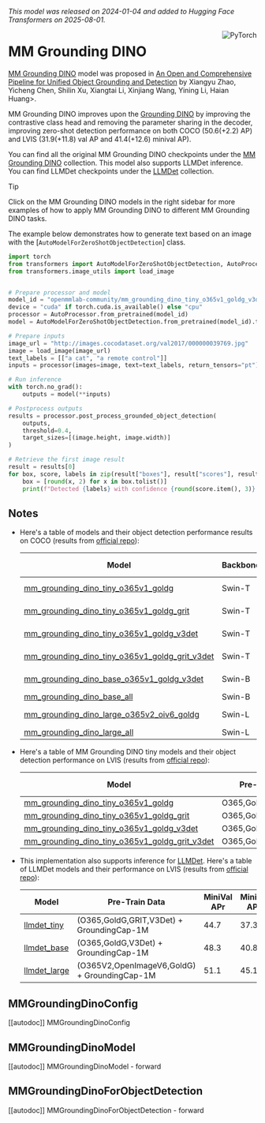 <!--Copyright 2025 The HuggingFace Team. All rights reserved.

Licensed under the Apache License, Version 2.0 (the "License"); you may not use this file except in compliance with
the License. You may obtain a copy of the License at

http://www.apache.org/licenses/LICENSE-2.0

Unless required by applicable law or agreed to in writing, software distributed under the License is distributed on
an "AS IS" BASIS, WITHOUT WARRANTIES OR CONDITIONS OF ANY KIND, either express or implied. See the License for the
specific language governing permissions and limitations under the License.

⚠️ Note that this file is in Markdown but contain specific syntax for our doc-builder (similar to MDX) that may not be
rendered properly in your Markdown viewer.

-->
*This model was released on 2024-01-04 and added to Hugging Face Transformers on 2025-08-01.*

<div style="float: right;">
    <div class="flex flex-wrap space-x-1">
           <img alt="PyTorch" src="https://img.shields.io/badge/PyTorch-DE3412?style=flat&logo=pytorch&logoColor=white">
    </div>
</div>

# MM Grounding DINO

[MM Grounding DINO](https://huggingface.co/papers/2401.02361) model was proposed in [An Open and Comprehensive Pipeline for Unified Object Grounding and Detection](https://huggingface.co/papers/2401.02361) by Xiangyu Zhao, Yicheng Chen, Shilin Xu, Xiangtai Li, Xinjiang Wang, Yining Li, Haian Huang>.

MM Grounding DINO improves upon the [Grounding DINO](https://huggingface.co/docs/transformers/model_doc/grounding-dino) by improving the contrastive class head and removing the parameter sharing in the decoder, improving zero-shot detection performance on both COCO (50.6(+2.2) AP) and LVIS (31.9(+11.8) val AP and 41.4(+12.6) minival AP).

You can find all the original MM Grounding DINO checkpoints under the [MM Grounding DINO](https://huggingface.co/collections/openmmlab-community/mm-grounding-dino-688cbde05b814c4e2832f9df) collection. This model also supports LLMDet inference. You can find LLMDet checkpoints under the [LLMDet](https://huggingface.co/collections/iSEE-Laboratory/llmdet-688475906dc235d5f1dc678e) collection.

> [!TIP]
> Click on the MM Grounding DINO models in the right sidebar for more examples of how to apply MM Grounding DINO to different MM Grounding DINO tasks.

The example below demonstrates how to generate text based on an image with the [`AutoModelForZeroShotObjectDetection`] class.

<hfoptions id="usage">
<hfoption id="AutoModel">

```py
import torch
from transformers import AutoModelForZeroShotObjectDetection, AutoProcessor
from transformers.image_utils import load_image


# Prepare processor and model
model_id = "openmmlab-community/mm_grounding_dino_tiny_o365v1_goldg_v3det"
device = "cuda" if torch.cuda.is_available() else "cpu"
processor = AutoProcessor.from_pretrained(model_id)
model = AutoModelForZeroShotObjectDetection.from_pretrained(model_id).to(device)

# Prepare inputs
image_url = "http://images.cocodataset.org/val2017/000000039769.jpg"
image = load_image(image_url)
text_labels = [["a cat", "a remote control"]]
inputs = processor(images=image, text=text_labels, return_tensors="pt").to(device)

# Run inference
with torch.no_grad():
    outputs = model(**inputs)

# Postprocess outputs
results = processor.post_process_grounded_object_detection(
    outputs,
    threshold=0.4,
    target_sizes=[(image.height, image.width)]
)

# Retrieve the first image result
result = results[0]
for box, score, labels in zip(result["boxes"], result["scores"], result["labels"]):
    box = [round(x, 2) for x in box.tolist()]
    print(f"Detected {labels} with confidence {round(score.item(), 3)} at location {box}")
```

</hfoption>
</hfoptions>

## Notes

- Here's a table of models and their object detection performance results on COCO (results from [official repo](https://github.com/open-mmlab/mmdetection/blob/main/configs/mm_grounding_dino/README.md)):

    |                                                              Model                                                             | Backbone |      Pre-Train Data      |   Style   |  COCO mAP  |
    | ------------------------------------------------------------------------------------------------------------------------------ | -------- | ------------------------ | --------- | ---------- |
    |  [mm_grounding_dino_tiny_o365v1_goldg](https://huggingface.co/openmmlab-community/mm_grounding_dino_tiny_o365v1_goldg)                       |  Swin-T  |        O365,GoldG        | Zero-shot | 50.4(+2.3) |
    |  [mm_grounding_dino_tiny_o365v1_goldg_grit](https://huggingface.co/openmmlab-community/mm_grounding_dino_tiny_o365v1_goldg_grit)             |  Swin-T  |     O365,GoldG,GRIT      | Zero-shot | 50.5(+2.1) |
    |  [mm_grounding_dino_tiny_o365v1_goldg_v3det](https://huggingface.co/openmmlab-community/mm_grounding_dino_tiny_o365v1_goldg_v3det)           |  Swin-T  |     O365,GoldG,V3Det     | Zero-shot | 50.6(+2.2) |
    |  [mm_grounding_dino_tiny_o365v1_goldg_grit_v3det](https://huggingface.co/openmmlab-community/mm_grounding_dino_tiny_o365v1_goldg_grit_v3det) |  Swin-T  |  O365,GoldG,GRIT,V3Det   | Zero-shot | 50.4(+2.0) |
    |  [mm_grounding_dino_base_o365v1_goldg_v3det](https://huggingface.co/openmmlab-community/mm_grounding_dino_base_o365v1_goldg_v3det)           |  Swin-B  |     O365,GoldG,V3Det     | Zero-shot |    52.5    |
    |  [mm_grounding_dino_base_all](https://huggingface.co/openmmlab-community/mm_grounding_dino_base_all)                                         |  Swin-B  |         O365,ALL         |     -     |    59.5    |
    |  [mm_grounding_dino_large_o365v2_oiv6_goldg](https://huggingface.co/openmmlab-community/mm_grounding_dino_large_o365v2_oiv6_goldg)           |  Swin-L  | O365V2,OpenImageV6,GoldG | Zero-shot |    53.0    |
    |  [mm_grounding_dino_large_all](https://huggingface.co/openmmlab-community/mm_grounding_dino_large_all)                                       |  Swin-L  |  O365V2,OpenImageV6,ALL  |     -     |    60.3    |

- Here's a table of MM Grounding DINO tiny models and their object detection performance on LVIS (results from [official repo](https://github.com/open-mmlab/mmdetection/blob/main/configs/mm_grounding_dino/README.md)):

    |                                                              Model                                                             |    Pre-Train Data     | MiniVal APr | MiniVal APc | MiniVal APf | MiniVal AP  | Val1.0 APr | Val1.0 APc | Val1.0 APf |  Val1.0 AP  |
    | ------------------------------------------------------------------------------------------------------------------------------ | --------------------- | ----------- | ----------- | ----------- | ----------- | ---------- | ---------- | ---------- | ----------- |
    |  [mm_grounding_dino_tiny_o365v1_goldg](https://huggingface.co/openmmlab-community/mm_grounding_dino_tiny_o365v1_goldg)                       |      O365,GoldG       |    28.1     |    30.2     |    42.0     | 35.7(+6.9)  |    17.1    |    22.4    |    36.5    | 27.0(+6.9)  |
    |  [mm_grounding_dino_tiny_o365v1_goldg_grit](https://huggingface.co/openmmlab-community/mm_grounding_dino_tiny_o365v1_goldg_grit)             |    O365,GoldG,GRIT    |    26.6     |    32.4     |    41.8     | 36.5(+7.7)  |    17.3    |    22.6    |    36.4    | 27.1(+7.0)  |
    |  [mm_grounding_dino_tiny_o365v1_goldg_v3det](https://huggingface.co/openmmlab-community/mm_grounding_dino_tiny_o365v1_goldg_v3det)           |   O365,GoldG,V3Det    |    33.0     |    36.0     |    45.9     | 40.5(+11.7) |    21.5    |    25.5    |    40.2    | 30.6(+10.5) |
    |  [mm_grounding_dino_tiny_o365v1_goldg_grit_v3det](https://huggingface.co/openmmlab-community/mm_grounding_dino_tiny_o365v1_goldg_grit_v3det) | O365,GoldG,GRIT,V3Det |    34.2     |    37.4     |    46.2     | 41.4(+12.6) |    23.6    |    27.6    |    40.5    | 31.9(+11.8) |


- This implementation also supports inference for [LLMDet](https://github.com/iSEE-Laboratory/LLMDet). Here's a table of LLMDet models and their performance on LVIS (results from [official repo](https://github.com/iSEE-Laboratory/LLMDet)):

    |                             Model                         | Pre-Train Data            |  MiniVal APr | MiniVal APc | MiniVal APf | MiniVal AP  | Val1.0 APr | Val1.0 APc | Val1.0 APf |  Val1.0 AP  |
    | --------------------------------------------------------- | -------------------------------------------- | ------------ | ----------- | ----------- | ----------- | ---------- | ---------- | ---------- | ----------- |
    | [llmdet_tiny](https://huggingface.co/iSEE-Laboratory/llmdet_tiny)   | (O365,GoldG,GRIT,V3Det) + GroundingCap-1M    | 44.7         | 37.3        | 39.5        | 50.7        | 34.9       | 26.0       | 30.1       | 44.3        |
    | [llmdet_base](https://huggingface.co/iSEE-Laboratory/llmdet_base)   | (O365,GoldG,V3Det) + GroundingCap-1M         | 48.3         | 40.8        | 43.1        | 54.3        | 38.5       | 28.2       | 34.3       | 47.8        |
    | [llmdet_large](https://huggingface.co/iSEE-Laboratory/llmdet_large) | (O365V2,OpenImageV6,GoldG) + GroundingCap-1M | 51.1         | 45.1        | 46.1        | 56.6        | 42.0       | 31.6       | 38.8       | 50.2        |


## MMGroundingDinoConfig

[[autodoc]] MMGroundingDinoConfig

## MMGroundingDinoModel

[[autodoc]] MMGroundingDinoModel
    - forward

## MMGroundingDinoForObjectDetection

[[autodoc]] MMGroundingDinoForObjectDetection
    - forward
